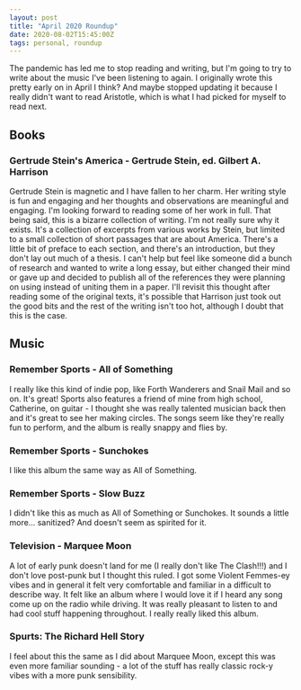 ```yaml
---
layout: post
title: "April 2020 Roundup"
date: 2020-08-02T15:45:00Z
tags: personal, roundup
---
```


The pandemic has led me to stop reading and writing, but I'm going to try to write about the music I've been listening to again. I originally wrote this pretty early on in April I think? And maybe stopped updating it because I really didn't want to read Aristotle, which is what I had picked for myself to read next.

## Books

### Gertrude Stein's America - Gertrude Stein, ed. Gilbert A. Harrison
Gertrude Stein is magnetic and I have fallen to her charm. Her writing style is fun and engaging and her thoughts and observations are meaningful and engaging. I'm looking forward to reading some of her work in full. That being said, this is a bizarre collection of writing. I'm not really sure why it exists. It's a collection of excerpts from various works by Stein, but limited to a small collection of short passages that are about America. There's a little bit of preface to each section, and there's an introduction, but they don't lay out much of a thesis. I can't help but feel like someone did a bunch of research and wanted to write a long essay, but either changed their mind or gave up and decided to publish all of the references they were planning on using instead of uniting them in a paper. I'll revisit this thought after reading some of the original texts, it's possible that Harrison just took out the good bits and the rest of the writing isn't too hot, although I doubt that this is the case.

## Music

### Remember Sports - All of Something
I really like this kind of indie pop, like Forth Wanderers and Snail Mail and so on. It's great! Sports also features a friend of mine from high school, Catherine, on guitar - I thought she was really talented musician back then and it's great to see her making circles. The songs seem like they're really fun to perform, and the album is really snappy and flies by.

### Remember Sports - Sunchokes
I like this album the same way as All of Something.

### Remember Sports - Slow Buzz
I didn't like this as much as All of Something or Sunchokes. It sounds a little more... sanitized? And doesn't seem as spirited for it.

### Television - Marquee Moon
A lot of early punk doesn't land for me (I really don't like The Clash!!!) and I don't love post-punk but I thought this ruled. I got some Violent Femmes-ey vibes and in general it felt very comfortable and familiar in a difficult to describe way. It felt like an album where I would love it if I heard any song come up on the radio while driving. It was really pleasant to listen to and had cool stuff happening throughout. I really really liked this album.

### Spurts: The Richard Hell Story
I feel about this the same as I did about Marquee Moon, except this was even more familiar sounding - a lot of the stuff has really classic rock-y vibes with a more punk sensibility.

